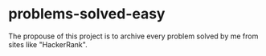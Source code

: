 # problems-solved-easy

The propouse of this project is to archive every problem solved by me from sites like "HackerRank".
